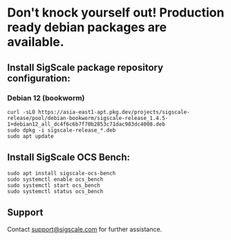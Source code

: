 # Don't knock yourself out! Production ready debian packages are available.

## Install SigScale package repository configuration:

### Debian 12 (bookworm)
	curl -sLO https://asia-east1-apt.pkg.dev/projects/sigscale-release/pool/debian-bookworm/sigscale-release_1.4.5-1+debian12_all_dc4f6c6b7f70b2853c71dac983dc4008.deb
	sudo dpkg -i sigscale-release_*.deb
	sudo apt update

## Install SigScale OCS Bench:
	sudo apt install sigscale-ocs-bench
	sudo systemctl enable ocs_bench
	sudo systemctl start ocs_bench
	sudo systemctl status ocs_bench

## Support
Contact <support@sigscale.com> for further assistance.

